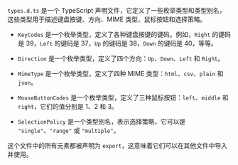 `types.d.ts` 是一个 TypeScript 声明文件，它定义了一些枚举类型和类型别名，这些类型用于描述键盘按键、方向、MIME 类型、鼠标按钮和选择策略。

- `KeyCodes` 是一个枚举类型，定义了各种键盘按键的键码。例如，`Right` 的键码是 39，`Left` 的键码是 37，`Up` 的键码是 38，`Down` 的键码是 40，等等。

- `Direction` 是一个枚举类型，定义了四个方向：`Up`、`Down`、`Left` 和 `Right`。

- `MimeType` 是一个枚举类型，定义了四种 MIME 类型：`html`、`csv`、`plain` 和 `json`。

- `MouseButtonCodes` 是一个枚举类型，定义了三种鼠标按钮：`left`、`middle` 和 `right`，它们的值分别是 1、2 和 3。

- `SelectionPolicy` 是一个类型别名，表示选择策略，它可以是 `"single"`、`"range"` 或 `"multiple"`。

这个文件中的所有元素都被声明为 `export`，这意味着它们可以在其他文件中导入并使用。